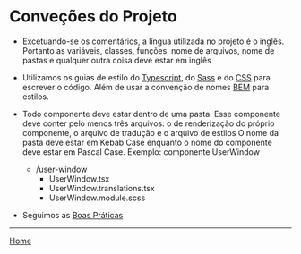 # Conveções do Projeto

- Excetuando-se os comentários, a língua utilizada no projeto é o inglês. Portanto as variáveis, classes, funções, nome de arquivos, nome de pastas e qualquer outra coisa deve estar em inglês

- Utilizamos os guias de estilo do [Typescript](https://google.github.io/styleguide/tsguide.html), do [Sass](https://sass-lang.com/styleguide/typography) e do [CSS](https://google.github.io/styleguide/htmlcssguide.html) para escrever o código. Além de usar a convenção de nomes [BEM](https://getbem.com/naming/) para estilos.

- Todo componente deve estar dentro de uma pasta. Esse componente deve conter pelo menos três arquivos: o de renderização do próprio componente, o arquivo de tradução e o arquivo de estilos O nome da pasta deve estar em Kebab Case enquanto o nome do componente deve estar em Pascal Case. Exemplo: componente UserWindow

  - /user-window
    - UserWindow.tsx
    - UserWindow.translations.tsx
    - UserWindow.module.scss

- Seguimos as [Boas Práticas](BEST_PRACTICES.md)

---

[Home](../README.md)
